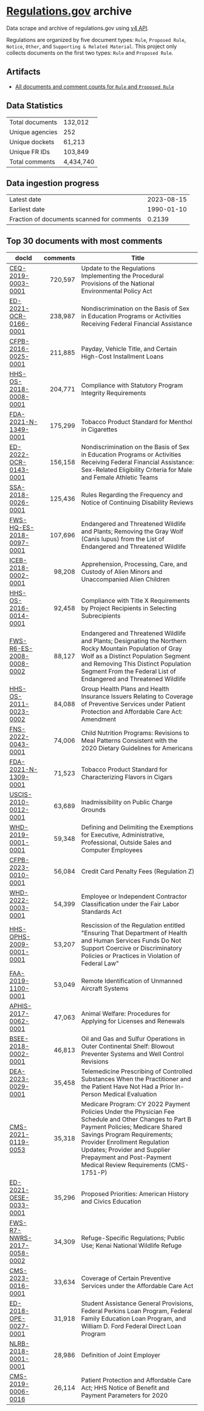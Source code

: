 # [Regulations.gov](https://www.regulations.gov/) archive

Data scrape and archive of regulations.gov using [v4 API](https://open.gsa.gov/api/regulationsgov/).

Regulations are organized by five document types: `Rule`, `Proposed Rule`, `Notice`, `Other`, and `Supporting & Related Material`. This project only collects documents on the first two types: `Rule` and `Proposed Rule`.

## Artifacts

+ [All documents and comment counts for `Rule` and `Proposed Rule`](artifacts/LISTING_rules_and_posted_rules.csv)


## Data Statistics
|     |     |
|---- |---- |
| Total documents | 132,012    |
| Unique agencies | 252    |
| Unique dockets  | 61,213   |
| Unique FR IDs   | 103,849      |
| Total comments  | 4,434,740  |

## Data ingestion progress
|     |     |
|---- |---- |
| Latest date   | 2023-08-15 |
| Earliest date | 1990-01-10    |
| Fraction of documents scanned for comments  | 0.2139 |

## Top 30 documents with most comments
| docId | comments | Title |
|------|---------:|-------|
| [CEQ-2019-0003-0001](https://www.regulations.gov/document/CEQ-2019-0003-0001) | 720,597 | Update to the Regulations Implementing the Procedural Provisions of the National Environmental Policy Act |
| [ED-2021-OCR-0166-0001](https://www.regulations.gov/document/ED-2021-OCR-0166-0001) | 238,987 | Nondiscrimination on the Basis of Sex in Education Programs or Activities Receiving Federal Financial Assistance |
| [CFPB-2016-0025-0001](https://www.regulations.gov/document/CFPB-2016-0025-0001) | 211,885 | Payday, Vehicle Title, and Certain High-Cost Installment Loans |
| [HHS-OS-2018-0008-0001](https://www.regulations.gov/document/HHS-OS-2018-0008-0001) | 204,771 | Compliance with Statutory Program Integrity Requirements |
| [FDA-2021-N-1349-0001](https://www.regulations.gov/document/FDA-2021-N-1349-0001) | 175,299 | Tobacco Product Standard for Menthol in Cigarettes |
| [ED-2022-OCR-0143-0001](https://www.regulations.gov/document/ED-2022-OCR-0143-0001) | 156,158 | Nondiscrimination on the Basis of Sex in Education Programs or Activities Receiving Federal Financial Assistance: Sex-Related Eligibility Criteria for Male and Female Athletic Teams |
| [SSA-2018-0026-0001](https://www.regulations.gov/document/SSA-2018-0026-0001) | 125,436 | Rules Regarding the Frequency and Notice of Continuing Disability Reviews |
| [FWS-HQ-ES-2018-0097-0001](https://www.regulations.gov/document/FWS-HQ-ES-2018-0097-0001) | 107,696 | Endangered and Threatened Wildlife and Plants; Removing the Gray Wolf (Canis lupus) from the List of Endangered and Threatened Wildlife |
| [ICEB-2018-0002-0001](https://www.regulations.gov/document/ICEB-2018-0002-0001) | 98,208 | Apprehension, Processing, Care, and Custody of Alien Minors and Unaccompanied Alien Children |
| [HHS-OS-2016-0014-0001](https://www.regulations.gov/document/HHS-OS-2016-0014-0001) | 92,458 | Compliance with Title X Requirements by Project Recipients in Selecting Subrecipients |
| [FWS-R6-ES-2008-0008-0002](https://www.regulations.gov/document/FWS-R6-ES-2008-0008-0002) | 88,127 | Endangered and Threatened Wildlife and Plants; Designating the Northern Rocky Mountain Population of Gray Wolf as a Distinct Population Segment and Removing This Distinct Population Segment From the Federal List of Endangered and Threatened Wildlife |
| [HHS-OS-2011-0023-0002](https://www.regulations.gov/document/HHS-OS-2011-0023-0002) | 84,088 | Group Health Plans and Health Insurance Issuers Relating to Coverage of Preventive Services under Patient Protection and Affordable Care Act: Amendment |
| [FNS-2022-0043-0001](https://www.regulations.gov/document/FNS-2022-0043-0001) | 74,006 | Child Nutrition Programs: Revisions to Meal Patterns Consistent with the 2020 Dietary Guidelines for Americans |
| [FDA-2021-N-1309-0001](https://www.regulations.gov/document/FDA-2021-N-1309-0001) | 71,523 | Tobacco Product Standard for Characterizing Flavors in Cigars |
| [USCIS-2010-0012-0001](https://www.regulations.gov/document/USCIS-2010-0012-0001) | 63,689 | Inadmissibility on Public Charge Grounds |
| [WHD-2019-0001-0001](https://www.regulations.gov/document/WHD-2019-0001-0001) | 59,348 | Defining and Delimiting the Exemptions for Executive, Administrative, Professional, Outside Sales and Computer Employees |
| [CFPB-2023-0010-0001](https://www.regulations.gov/document/CFPB-2023-0010-0001) | 56,084 | Credit Card Penalty Fees (Regulation Z) |
| [WHD-2022-0003-0001](https://www.regulations.gov/document/WHD-2022-0003-0001) | 54,399 | Employee or Independent Contractor Classification under the Fair Labor Standards Act |
| [HHS-OPHS-2009-0001-0001](https://www.regulations.gov/document/HHS-OPHS-2009-0001-0001) | 53,207 | Rescission of the Regulation entitled "Ensuring That Department of Health and Human Services Funds Do Not Support Coercive or Discriminatory Policies or Practices in Violation of Federal Law" |
| [FAA-2019-1100-0001](https://www.regulations.gov/document/FAA-2019-1100-0001) | 53,049 | Remote Identification of Unmanned Aircraft Systems |
| [APHIS-2017-0062-0001](https://www.regulations.gov/document/APHIS-2017-0062-0001) | 47,063 | Animal Welfare: Procedures for Applying for Licenses and Renewals |
| [BSEE-2018-0002-0001](https://www.regulations.gov/document/BSEE-2018-0002-0001) | 46,813 | Oil and Gas and Sulfur Operations in Outer Continental Shelf: Blowout Preventer Systems and Well Control Revisions |
| [DEA-2023-0029-0001](https://www.regulations.gov/document/DEA-2023-0029-0001) | 35,458 | Telemedicine Prescribing of Controlled Substances When the Practitioner and the Patient Have Not Had a Prior In-Person Medical Evaluation |
| [CMS-2021-0119-0053](https://www.regulations.gov/document/CMS-2021-0119-0053) | 35,318 | Medicare Program: CY 2022 Payment Policies Under the Physician Fee Schedule and Other Changes to Part B Payment Policies; Medicare Shared Savings Program Requirements; Provider Enrollment Regulation Updates; Provider and Supplier Prepayment and Post-Payment Medical Review Requirements (CMS-1751-P) |
| [ED-2021-OESE-0033-0001](https://www.regulations.gov/document/ED-2021-OESE-0033-0001) | 35,296 | Proposed Priorities: American History and Civics Education |
| [FWS-R7-NWRS-2017-0058-0002](https://www.regulations.gov/document/FWS-R7-NWRS-2017-0058-0002) | 34,309 | Refuge-Specific Regulations; Public Use; Kenai National Wildlife Refuge |
| [CMS-2023-0016-0001](https://www.regulations.gov/document/CMS-2023-0016-0001) | 33,634 | Coverage of Certain Preventive Services under the Affordable Care Act |
| [ED-2018-OPE-0027-0001](https://www.regulations.gov/document/ED-2018-OPE-0027-0001) | 31,918 | Student Assistance General Provisions, Federal Perkins Loan Program, Federal Family Education Loan Program, and William D. Ford Federal Direct Loan Program |
| [NLRB-2018-0001-0001](https://www.regulations.gov/document/NLRB-2018-0001-0001) | 28,986 | Definition of Joint Employer |
| [CMS-2019-0006-0016](https://www.regulations.gov/document/CMS-2019-0006-0016) | 26,114 | Patient Protection and Affordable Care Act; HHS Notice of Benefit and Payment Parameters for 2020 |

